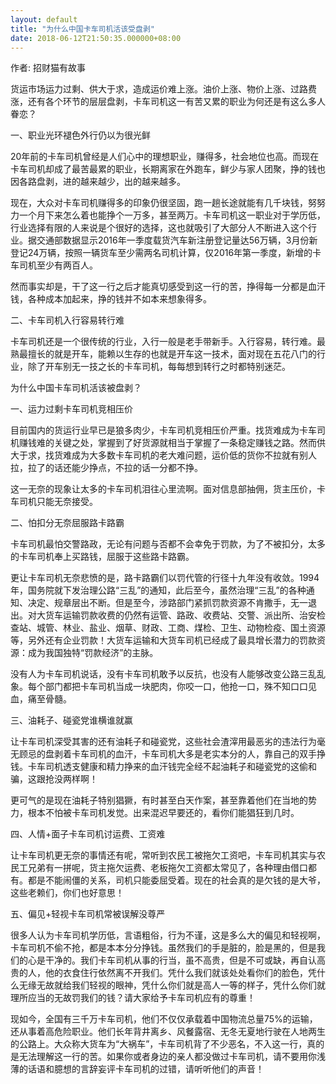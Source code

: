 ```yaml
---
layout: default
title: "为什么中国卡车司机活该受盘剥"
date: 2018-06-12T21:50:35.000000+08:00
---
```


作者: 招财猫有故事

货运市场运力过剩、供大于求，造成运价难上涨。油价上涨、物价上涨、过路费涨，还有各个环节的层层盘剥，卡车司机这一有苦又累的职业为何还是有这么多人眷恋？

一、职业光环褪色外行仍以为很光鲜

20年前的卡车司机曾经是人们心中的理想职业，赚得多，社会地位也高。而现在卡车司机却成了最苦最累的职业，长期离家在外跑车，鲜少与家人团聚，挣的钱也因各路盘剥，进的越来越少，出的越来越多。

现在，大众对卡车司机赚得多的印象仍很坚固，跑一趟长途就能有几千块钱，努努力一个月下来怎么着也能挣个一万多，甚至两万。卡车司机这一职业对于学历低，行业选择有限的人来说是个很好的选择，这也就吸引了大部分人不断进入这个行业。据交通部数据显示2016年一季度载货汽车新注册登记量达56万辆，3月份新登记24万辆，按照一辆货车至少需两名司机计算，仅2016年第一季度，新增的卡车司机至少有两百人。

然而事实却是，干了这一行之后才能真切感受到这一行的苦，挣得每一分都是血汗钱，各种成本加起来，挣的钱并不如本来想象得多。

二、卡车司机入行容易转行难

卡车司机还是一个很传统的行业，入行一般是老手带新手。入行容易，转行难。最熟最擅长的就是开车，能赖以生存的也就是开车这一技术，面对现在五花八门的行业，除了开车别无一技之长的卡车司机，每每想到转行之时都特别迷茫。

为什么中国卡车司机活该被盘剥？

一、运力过剩卡车司机竞相压价

目前国内的货运行业早已是狼多肉少，卡车司机竞相压价严重。找货难成为卡车司机赚钱难的关键之处，掌握到了好货源就相当于掌握了一条稳定赚钱之路。然而供大于求，找货难成为大多数卡车司机的老大难问题，运价低的货你不拉就有别人拉，拉了的话还能少挣点，不拉的话一分都不挣。

这一无奈的现象让太多的卡车司机泪往心里流啊。面对信息部抽佣，货主压价，卡车司机只能无奈接受。

二、怕扣分无奈屈服路卡路霸

卡车司机最怕交警路政，无论有问题与否都不会幸免于罚款，为了不被扣分，太多的卡车司机奉上买路钱，屈服于这些路卡路霸。

更让卡车司机无奈悲愤的是，路卡路霸们以罚代管的行径十九年没有收敛。1994年，国务院就下发治理公路‌‌“三乱‌‌”的通知，此后至今，虽然治理‌‌“三乱‌‌”的各种通知、决定、规章层出不断。但是至今，涉路部门紧抓罚款资源不肯撒手，无一退出。对大货车运输罚款收费的仍然有运管、路政、收费站、交警、派出所、治安检查站、城管、林业、盐业、烟草、财政、工商、煤检、卫生、动物检疫、国土资源等，另外还有企业罚款！大货车运输和大货车司机已经成了最具增长潜力的罚款资源：成为我国独特‌‌“罚款经济‌‌”的主脉。

没有人为卡车司机说话，没有卡车司机敢予以反抗，也没有人能够改变公路三乱乱象。每个部门都把卡车司机当成一块肥肉，你咬一口，他抢一口，殊不知口口见血，痛至骨髓。

三、油耗子、碰瓷党谁横谁就赢

让卡车司机深受其害的还有油耗子和碰瓷党，这些社会渣滓用最恶劣的违法行为毫无顾忌的盘剥着卡车司机的血汗，卡车司机大多是老实本分的人，靠自己的双手挣钱。卡车司机透支健康和精力挣来的血汗钱完全经不起油耗子和碰瓷党的这偷和骗，这跟抢没两样啊！

更可气的是现在油耗子特别猖獗，有时甚至白天作案，甚至靠着他们在当地的势力，根本不怕被卡车司机发觉。出来混迟早要还的，看你们能猖狂到几时。

四、人情+面子卡车司机讨运费、工资难

让卡车司机更无奈的事情还有呢，常听到农民工被拖欠工资吧，卡车司机其实与农民工兄弟有一拼呢，货主拖欠运费、老板拖欠工资都太常见了，各种理由借口都有。都是不能闹僵的关系，司机只能委屈受着。现在的社会真的是欠钱的是大爷，这些老赖们，你们也好意思！

五、偏见+轻视卡车司机常被误解没尊严

很多人认为卡车司机学历低，言语粗俗，行为不谨，这是多么大的偏见和轻视啊，卡车司机不偷不抢，都是本本分分挣钱。虽然我们的手是脏的，脸是黑的，但是我们的心是干净的。我们卡车司机从事的行当，虽不高贵，但是不可或缺，再自认高贵的人，他的衣食住行依然离不开我们。凭什么我们就该处处看你们的脸色，凭什么无缘无故就给我们轻视的眼神，凭什么你们就是高人一等的样子，凭什么你们就理所应当的无故罚我们的钱？请大家给予卡车司机应有的尊重！

现如今，全国有三千万卡车司机，他们不仅仅承载着中国物流总量75%的运输，还从事着高危险职业。他们长年背井离乡、风餐露宿、无冬无夏地行驶在人地两生的公路上。大众称大货车为‌‌“大祸车‌‌”，卡车司机背了不少恶名，不入这一行，真的是无法理解这一行的苦。如果你或者身边的亲人都没做过卡车司机，请不要用你浅薄的话语和臆想的言辞妄评卡车司机的过错，请听听他们的声音！

